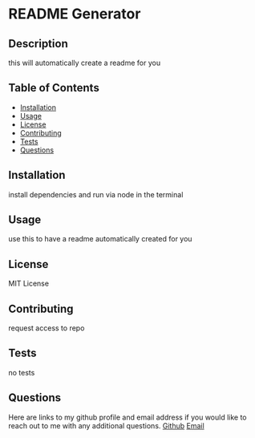 # README Generator 
  
  ## Description

  this will automatically create a readme for you

  ## Table of Contents

  - [Installation](#installation)
  - [Usage](#usage)
  - [License](#license)
  - [Contributing](#contributing)
  - [Tests](#tests)
  - [Questions](#questions)

  ## Installation

  install dependencies and run via node in the terminal

  ## Usage

  use this to have a readme automatically created for you

  ## License

  MIT License
  
  ## Contributing 

  request access to repo

  ## Tests

  no tests

  ## Questions
  Here are links to my github profile and email address if you would like to reach out to me with any additional questions.
  [Github](https://github.com/sieraford)
  [Email](mailto:siera_ford@yahoo.com)